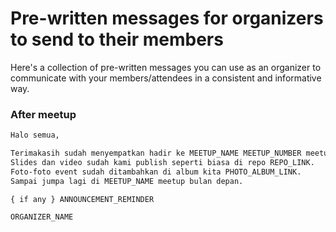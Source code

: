 # Pre-written messages for organizers to send to their members

Here's a collection of pre-written messages you can use as an organizer to communicate with your
members/attendees in a consistent and informative way.

### After meetup

```txt
Halo semua,

Terimakasih sudah menyempatkan hadir ke MEETUP_NAME MEETUP_NUMBER meetup di VENUE.
Slides dan video sudah kami publish seperti biasa di repo REPO_LINK.
Foto-foto event sudah ditambahkan di album kita PHOTO_ALBUM_LINK.
Sampai jumpa lagi di MEETUP_NAME meetup bulan depan.

{ if any } ANNOUNCEMENT_REMINDER

ORGANIZER_NAME
```
